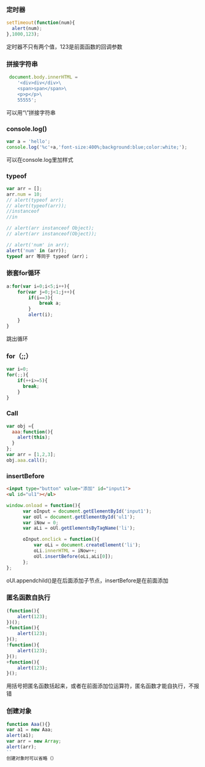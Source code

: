 ### 定时器

```js
setTimeout(function(num){
  alert(num);
},1000,123);
```
定时器不只有两个值，123是前面函数的回调参数

### 拼接字符串
```js
 document.body.innerHTML =
    '<div>div</div>\
    <span>span</span>\
    <p>p</p>\
    55555';
```
可以用“\”拼接字符串

### console.log()

```js
var a = 'hello';
console.log('%c'+a,'font-size:400%;background:blue;color:white;');
```
可以在console.log里加样式
### typeof
```js
var arr = [];
arr.num = 10;
// alert(typeof arr);
// alert(typeof(arr));
//instanceof
//in

// alert(arr instanceof Object);
// alert(arr instanceof(Object));

// alert('num' in arr);
alert('num' in (arr));
typeof arr 等同于 typeof（arr）；
```
### 嵌套for循环
```js
a:for(var i=0;i<5;i++){
    for(var j=0;j<1;j++){
        if(i==3){
            break a;
        }
        alert(i);
    }
}
```
跳出循环
### for（;;）

```js
var i=0;
for(;;){
    if(++i>=5){
      break;
    }
}
```
### Call

```js
var obj ={
  aaa:function(){
    alert(this);
  }
};
var arr = [1,2,3];
obj.aaa.call();
```
### insertBefore

```html
<input type="button" value="添加" id="input1">
<ul id="ul1"></ul>
```
```js
window.onload = function(){
      var oInput = document.getElementById('input1');
      var oUl = document.getElementById('ul1');
      var iNow = 0;
      var aLi = oUl.getElementsByTagName('li');

      oInput.onclick = function(){
          var oLi = document.createElement('li');
          oLi.innerHTML = iNow++;
          oUl.insertBefore(oLi,aLi[0]);
      };
};
```
oUl.appendchild()是在后面添加子节点，insertBefore是在前面添加
### 匿名函数自执行

```js
(function(){
    alert(123);
})();
~function(){
    alert(123);
}();
!function(){
    alert(123);
}();
+function(){
    alert(123);
}();
```
用括号把匿名函数括起来，或者在前面添加位运算符，匿名函数才能自执行，不报错

### 创建对象

```js
function Aaa(){}
var a1 = new Aaa;
alert(a1);
var arr = new Array;
alert(arr);
``
创建对象时可以省略（）
